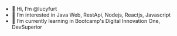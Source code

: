 - 👋 Hi, I’m @lucyfurt
- 👀 I’m interested in Java Web, RestApi, Nodejs, Reactjs, Javascript
- 🌱 I’m currently learning in Bootcamp's Digital Innovation One, DevSuperior



